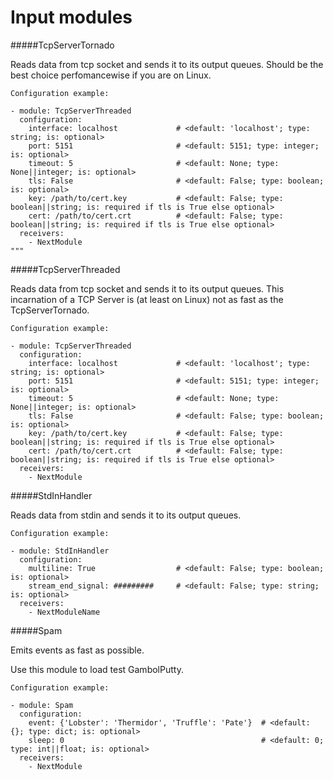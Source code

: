 Input modules
==========
#####TcpServerTornado

Reads data from tcp socket and sends it to its output queues.
Should be the best choice perfomancewise if you are on Linux.

    Configuration example:

    - module: TcpServerThreaded
      configuration:
        interface: localhost             # <default: 'localhost'; type: string; is: optional>
        port: 5151                       # <default: 5151; type: integer; is: optional>
        timeout: 5                       # <default: None; type: None||integer; is: optional>
        tls: False                       # <default: False; type: boolean; is: optional>
        key: /path/to/cert.key           # <default: False; type: boolean||string; is: required if tls is True else optional>
        cert: /path/to/cert.crt          # <default: False; type: boolean||string; is: required if tls is True else optional>
      receivers:
        - NextModule
    """


#####TcpServerThreaded

Reads data from tcp socket and sends it to its output queues.
This incarnation of a TCP Server is (at least on Linux) not as fast as the TcpServerTornado.

    Configuration example:

    - module: TcpServerThreaded
      configuration:
        interface: localhost             # <default: 'localhost'; type: string; is: optional>
        port: 5151                       # <default: 5151; type: integer; is: optional>
        timeout: 5                       # <default: None; type: None||integer; is: optional>
        tls: False                       # <default: False; type: boolean; is: optional>
        key: /path/to/cert.key           # <default: False; type: boolean||string; is: required if tls is True else optional>
        cert: /path/to/cert.crt          # <default: False; type: boolean||string; is: required if tls is True else optional>
      receivers:
        - NextModule

#####StdInHandler

Reads data from stdin and sends it to its output queues.

    Configuration example:

    - module: StdInHandler
      configuration:
        multiline: True                  # <default: False; type: boolean; is: optional>
        stream_end_signal: #########     # <default: False; type: string; is: optional>
      receivers:
        - NextModuleName

#####Spam

Emits events as fast as possible.

Use this module to load test GambolPutty.

    Configuration example:

    - module: Spam
      configuration:
        event: {'Lobster': 'Thermidor', 'Truffle': 'Pate'}  # <default: {}; type: dict; is: optional>
        sleep: 0                                            # <default: 0; type: int||float; is: optional>
      receivers:
        - NextModule